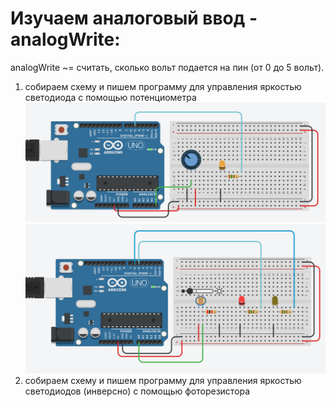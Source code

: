 # Изучаем аналоговый ввод - analogWrite:

analogWrite ~= считать, сколько вольт подается на пин (от 0 до 5 вольт).

1) собираем схему и пишем программу для управления яркостью светодиода с помощью потенциометра
![img](1/scheme.png)
![img](2/scheme.png)
2) собираем схему и пишем программу для управления яркостью светодиодов (инверсно) с помощью фоторезистора

